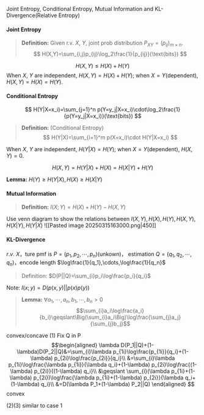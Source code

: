 Joint Entropy, Conditional Entropy, Mutual Information and KL-Divergence(Relative Entropy)

#### Joint Entropy

> **Definition:** Given r.v. $X$, $Y$, joint prob distribution $P_{XY}=(p_{ij})_{m\times n}$.
$$
H(X,Y)=\sum_{i,j}p_{ij}\log_2\frac{1}{p_{ij}}(\text{bits})
$$

$$
H(X,Y)\le H(X)+H(Y)
$$
When $X$, $Y$ are independent, $H(X,Y)=H(X)+H(Y)$; when $X=Y$(dependent), $H(X,Y)=H(X)=H(Y)$.

#### Conditional Entropy

$$
H(Y|X=x_i)=\sum_{j=1}^n p(Y=y_j|X=x_i)\cdot\log_2\frac{1}{p(Y=y_j|X=x_i)}(\text{bits})
$$
> **Definition:** (Conditional Entropy)
$$
H(Y|X)=\sum_{i=1}^m p(X=x_i)\cdot H(Y|X=x_i)
$$

When $X$, $Y$ are independent, $H(Y|X)=H(Y)$; when $X=Y$(dependent), $H(X,Y)=0$.

$$
H(X,Y)=H(Y|X)+H(X)=H(X|Y)+H(Y)
$$

 **Lemma:**  $H(Y)\geqslant H(Y|X),H(X)\geqslant H(X|Y)$ 

#### Mutual Information
>**Definition:** $I(X;Y)=H(X)+H(Y)-H(X,Y)$


Use venn diagram to show the relations between $I(X,Y),H(X),H(Y),H(X,Y),H(X|Y),H(Y|X)$
![[Pasted image 20250315163000.png|450]]
#### KL-Divergence
$r.v. \:X$，ture pmf is $P=(p_1,p_2,\cdots,p_n)$(unkown)，
estimation $Q=(q_1,q_2,\cdots,q_n)$，encode length $\log\frac{1}{q_1},\cdots,\log\frac{1}{q_n}$

>Definition: $D(P||Q)=\sum_{i}p_i\log\frac{p_i}{q_i}$


Note: $I(x;y) = D(p(x,y)||p(x)p(y))$

> **Lemma:** $\forall a_1,\cdots,a_n,b_1,\cdots,b_n>0$ $$\sum_{i}a_i\log\frac{a_i}{b_i}\geqslant\Big(\sum_{i}a_i\Big)\log\frac{\sum_{j}a_j}{\sum_{j}b_j}$$

convex/concave
(1) Fix Q in P$$\begin{aligned}
\lambda D(P_1||Q)+(1-\lambda)D(P_2||Q)&=\sum_{i}\lambda p_{1i}\log\frac{p_{1i}}{q_i}+(1-\lambda) p_{2i}\log\frac{p_{2i}}{q_i}\\
&=\sum_{i}\lambda p_{1i}\log\frac{\lambda p_{1i}}{\lambda q_i}+(1-\lambda) p_{2i}\log\frac{(1-\lambda) p_{2i}}{(1-\lambda) q_i}\\
&\geqslant \sum_{i}(\lambda p_{1i}+(1-\lambda) p_{2i})\log\frac{\lambda p_{1i}+(1-\lambda) p_{2i}}{\lambda q_i+(1-\lambda) q_i}\\
&=D(\lambda P_1+(1-\lambda) P_2||Q)
\end{aligned}
$$convex

(2)(3) similar to case 1 